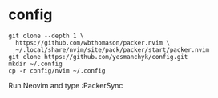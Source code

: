 # config

```
git clone --depth 1 \
  https://github.com/wbthomason/packer.nvim \
  ~/.local/share/nvim/site/pack/packer/start/packer.nvim
git clone https://github.com/yesmanchyk/config.git
mkdir ~/.config
cp -r config/nvim ~/.config
```

Run Neovim and type :PackerSync
